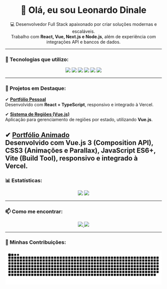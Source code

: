 <h1 align="center">👋 Olá, eu sou Leonardo Dinale</h1>

<p align="center">
  💻 Desenvolvedor Full Stack apaixonado por criar soluções modernas e escaláveis.<br>
  Trabalho com <strong>React, Vue, Next.js e Node.js</strong>, além de experiência com integrações API e bancos de dados.
</p>

---

### 🚀 Tecnologias que utilizo:
<p align="center">
  <img src="https://img.shields.io/badge/React-20232A?style=for-the-badge&logo=react&logoColor=61DAFB" />
  <img src="https://img.shields.io/badge/Vue.js-35495E?style=for-the-badge&logo=vue.js&logoColor=4FC08D" />
  <img src="https://img.shields.io/badge/Next.js-000000?style=for-the-badge&logo=next.js&logoColor=white" />
  <img src="https://img.shields.io/badge/Node.js-43853D?style=for-the-badge&logo=node.js&logoColor=white" />
  <img src="https://img.shields.io/badge/TypeScript-007ACC?style=for-the-badge&logo=typescript&logoColor=white" />
  <img src="https://img.shields.io/badge/TailwindCSS-38B2AC?style=for-the-badge&logo=tailwind-css&logoColor=white" />
</p>

---

### 📌 Projetos em Destaque:
✔ **[Portfólio Pessoal](https://leodinalle.vercel.app/)**  
Desenvolvido com **React + TypeScript**, responsivo e integrado à Vercel.

✔ **[Sistema de Regiões (Vue.js)](https://github.com/leodinalle/sistema-regioes-vuejs)**  
Aplicação para gerenciamento de regiões por estado, utilizando **Vue.js**.

✔ **[Portfólio Animado](https://portfolio-animado-pied.vercel.app/)**<br>
Desenvolvido com **Vue.js 3** (Composition API), **CSS3** (Animações e Parallax), **JavaScript ES6+**, **Vite (Build Tool)**, responsivo e integrado à Vercel.
---

### 📊 Estatísticas:
<p align="center">
  <img height="150em" src="https://github-readme-stats.vercel.app/api?username=leodinalle&show_icons=true&theme=tokyonight" />
  <img height="150em" src="https://github-readme-stats.vercel.app/api/top-langs/?username=leodinalle&layout=compact&theme=tokyonight" />
</p>

---

### 📫 Como me encontrar:
<p align="center">
  <a href="https://www.linkedin.com/in/leonardo-alves-melo-dinale-254a23281/">
    <img src="https://img.shields.io/badge/LinkedIn-0077B5?style=for-the-badge&logo=linkedin&logoColor=white" />
  </a>
  <a href="mailto:leodinalle@gmail.com">
    <img src="https://img.shields.io/badge/Gmail-D14836?style=for-the-badge&logo=gmail&logoColor=white" />
  </a>
</p>

---

### 🐍 Minhas Contribuições:
<p align="center">
  <img src="https://github.com/Platane/snk/raw/output/github-contribution-grid-snake.svg" alt="Snake animation" />
</p>
